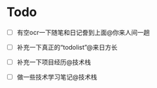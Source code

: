 # Todo

- [ ] 有空ocr一下随笔和日记誊到上面@你来人间一趟
- [ ] 补充一下真正的“todolist”@来日方长
- [ ] 补充一下项目经历@技术栈
- [ ] 做一些技术学习笔记@技术栈
 